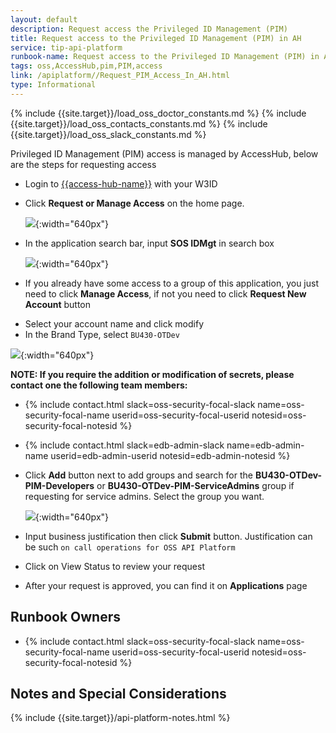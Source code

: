 ```yaml
---
layout: default
description: Request access the Privileged ID Management (PIM)
title: Request access to the Privileged ID Management (PIM) in AH
service: tip-api-platform
runbook-name: Request access to the Privileged ID Management (PIM) in AH
tags: oss,AccessHub,pim,PIM,access
link: /apiplatform//Request_PIM_Access_In_AH.html
type: Informational
---
```


{% include {{site.target}}/load_oss_doctor_constants.md %}
{% include {{site.target}}/load_oss_contacts_constants.md %}
{% include {{site.target}}/load_oss_slack_constants.md %}

Privileged ID Management (PIM) access is managed by AccessHub, below are the steps for requesting access

- Login to [{{access-hub-name}}]({{access-hub-link}}/) with your W3ID
- Click **Request or Manage Access** on the home page.

  ![]({{site.baseurl}}/docs/runbooks/apiplatform/images/accesshub_request_access.png){:width="640px"}

- In the application search bar, input **SOS IDMgt** in search box

  ![]({{site.baseurl}}/docs/runbooks/apiplatform/images/ah_brand_system_sosidmgt.jpg){:width="640px"}

- If you already have some access to a group of this application, you just need to click **Manage Access**, if not you need to click **Request New Account** button

* Select your account name and click modify
* In the Brand Type, select `BU430-OTDev`

![]({{site.baseurl}}/docs/runbooks/apiplatform/images/ah_brand.jpg){:width="640px"}

**NOTE: If you require the addition or modification of secrets, please contact one the following team members:**

- {% include contact.html slack=oss-security-focal-slack name=oss-security-focal-name userid=oss-security-focal-userid notesid=oss-security-focal-notesid %}
- {% include contact.html slack=edb-admin-slack name=edb-admin-name userid=edb-admin-userid notesid=edb-admin-notesid %}


- Click **Add** button next to add groups and search for the **BU430-OTDev-PIM-Developers** or **BU430-OTDev-PIM-ServiceAdmins** group if requesting for service admins. Select the group you want.    

  ![]({{site.baseurl}}/docs/runbooks/apiplatform/images/ah_pim_group.jpg){:width="640px"}

- Input business justification then click **Submit** button. Justification can be such `on call operations for OSS API Platform`


- Click on View Status to review your request


- After your request is approved, you can find it on **Applications** page

## Runbook Owners

- {% include contact.html slack=oss-security-focal-slack name=oss-security-focal-name userid=oss-security-focal-userid notesid=oss-security-focal-notesid %}

## Notes and Special Considerations

{% include {{site.target}}/api-platform-notes.html %}
